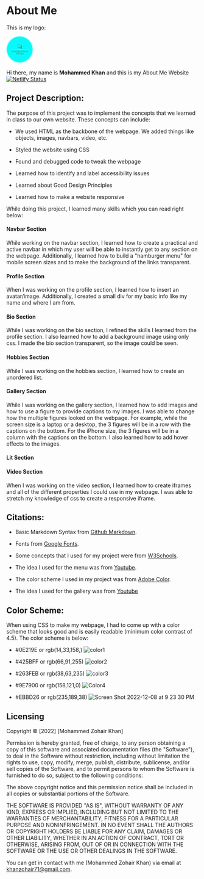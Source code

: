 # About Me
This is my logo: 

<img width="70" height="70"  alt="logo" src="IMG/mohammed-khan-logo.png">  

Hi there, my name is **Mohammed Khan** and this is my About Me Website [![Netlify Status](https://api.netlify.com/api/v1/badges/ce964819-fdaa-4e37-b28d-d6e8ddb764ce/deploy-status)](https://app.netlify.com/sites/about-me-mohammed-khan/deploys)



## Project Description:
The purpose of this project was to implement  the concepts that we learned in class to our own website. These concepts can include:

* We used HTML as the backbone of the webpage. We added things like objects, images, navbars, video, etc. 

* Styled the website using CSS

* Found and debugged code to tweak the webpage

* Learned how to identify and label accessibility issues

* Learned about Good Design Principles

* Learned how to make a website responsive

While doing this project, I learned many skills which you can read right below:

#### Navbar Section

While working on the navbar section, I learned how to create a practical and  active navbar in which my user will be able to instantly get to any section on the webpage. Additionally, I learned how to build a "hamburger menu" for mobile screen sizes and to make the background of the links transparent. 

#### Profile Section

When I was working on the profile section, I learned how to insert an avatar/image. Additionally, I created a small div for my basic info like my name and where I am from. 

#### Bio Section 

While I was working on the bio section, I refined the skills I learned from the profile section. I also learned how to add a background image using only css. I made the bio section transparent, so the image could be seen. 

#### Hobbies Section 

While I was working on the hobbies section, I learned how to create an unordered list. 

#### Gallery Section

While I was working on the gallery section, I learned how to add images and how to use a figure to provide captions to my images. I was able to change how the multiple figures looked on the webpage. For example, while the screen size is a laptop or a desktop, the 3 figures will be in a row with the captions on the bottom. For the iPhone size, the 3 figures will be in a column with the captions on the bottom. I also learned how to add hover effects to the images. 

#### Lit Section 




#### Video Section

When I was working on the video section, I learned how to create iframes and all of the different properties I could use in my webpage. I was able to stretch my knowledge of css to create a responsive iframe. 



## Citations:

* Basic Markdown Syntax from [Github Markdown](https://docs.github.com/en/get-started/writing-on-github/getting-started-with-writing-and-formatting-on-github/basic-writing-and-formatting-syntax).

* Fonts from [Google Fonts](https://fonts.google.com/).

* Some concepts that I used for my project were from [W3Schools](https://www.w3schools.com/).

* The idea I used for the menu was from [Youtube](https://www.youtube.com/watch?v=S-JyJCVx_4Y).

* The color scheme I used in my project was from [Adobe Color](https://color.adobe.com/create/color-wheel).

* The idea I used for the gallery was from [Youtube](https://www.youtube.com/watch?v=tF3RE5CGt9U)


## Color Scheme:
When using CSS to make my webpage, I had to come up with a color scheme that looks good and is easily readable (minimum color contrast of 4.5). The color scheme is below:

* #0E219E or rgb(14,33,158,) <img width="20" height="20" alt="color1" src="https://user-images.githubusercontent.com/112670851/206604933-a5a70172-18a4-4482-ac12-d4382c424a19.png">

* #425BFF or rgb(66,91,255) <img width="20" height="20" alt="color2" src="https://user-images.githubusercontent.com/112670851/206605855-e8d29696-e6e4-4ea1-a3f8-24fd6b5b3791.png">

* #263FEB or rgb(38,63,235) <img width="20" height="20" alt="color3" src="https://user-images.githubusercontent.com/112670851/206606424-95225459-134b-40f8-ae60-f3082c72751a.png">

* #9E7900 or rgb(158,121,0) <img width="20"  height="20" alt="Color4" src="https://user-images.githubusercontent.com/112670851/206608904-d1b803cb-0183-4e20-b66a-dbccca39e05b.png">

* #EBBD26 or rgb(235,189,38) <img width="20" height="20" alt="Screen Shot 2022-12-08 at 9 23 30 PM" src="https://user-images.githubusercontent.com/112670851/206609838-f30d5629-9ec0-4ea0-9fd4-bac3c706914f.png">


## Licensing

Copyright © [2022] [Mohammed Zohair Khan]

Permission is hereby granted, free of charge, to any person obtaining a copy
of this software and associated documentation files (the "Software"), to deal
in the Software without restriction, including without limitation the rights
to use, copy, modify, merge, publish, distribute, sublicense, and/or sell
copies of the Software, and to permit persons to whom the Software is
furnished to do so, subject to the following conditions:

The above copyright notice and this permission notice shall be included in all
copies or substantial portions of the Software.

THE SOFTWARE IS PROVIDED "AS IS", WITHOUT WARRANTY OF ANY KIND, EXPRESS OR
IMPLIED, INCLUDING BUT NOT LIMITED TO THE WARRANTIES OF MERCHANTABILITY,
FITNESS FOR A PARTICULAR PURPOSE AND NONINFRINGEMENT. IN NO EVENT SHALL THE
AUTHORS OR COPYRIGHT HOLDERS BE LIABLE FOR ANY CLAIM, DAMAGES OR OTHER
LIABILITY, WHETHER IN AN ACTION OF CONTRACT, TORT OR OTHERWISE, ARISING FROM,
OUT OF OR IN CONNECTION WITH THE SOFTWARE OR THE USE OR OTHER DEALINGS IN THE
SOFTWARE.

You can get in contact with me (Mohammed Zohair Khan) via email at khanzohair71@gmail.com.













